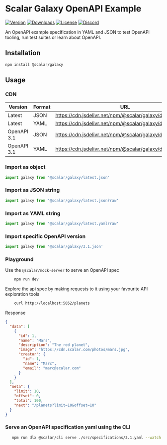 # Scalar Galaxy OpenAPI Example

[![Version](https://img.shields.io/npm/v/%40scalar/galaxy)](https://www.npmjs.com/package/@scalar/galaxy)
[![Downloads](https://img.shields.io/npm/dm/%40scalar/galaxy)](https://www.npmjs.com/package/@scalar/galaxy)
[![License](https://img.shields.io/npm/l/%40scalar%2Fgalaxy)](https://www.npmjs.com/package/@scalar/galaxy)
[![Discord](https://img.shields.io/discord/1135330207960678410?style=flat&color=5865F2)](https://discord.gg/scalar)

An OpenAPI example specification in YAML and JSON to test OpenAPI tooling, run test suites or learn about OpenAPI.

## Installation

```bash
npm install @scalar/galaxy
```

## Usage

### CDN

| Version     | Format | URL                                                          |
| ----------- | ------ | ------------------------------------------------------------ |
| Latest      | JSON   | https://cdn.jsdelivr.net/npm/@scalar/galaxy/dist/latest.json |
| Latest      | YAML   | https://cdn.jsdelivr.net/npm/@scalar/galaxy/dist/latest.yaml |
| OpenAPI 3.1 | JSON   | https://cdn.jsdelivr.net/npm/@scalar/galaxy/dist/3.1.json    |
| OpenAPI 3.1 | YAML   | https://cdn.jsdelivr.net/npm/@scalar/galaxy/dist/3.1.yaml    |

### Import as object

```ts
import galaxy from '@scalar/galaxy/latest.json'
```

### Import as JSON string

```ts
import galaxy from '@scalar/galaxy/latest.json?raw'
```

### Import as YAML string

```ts
import galaxy from '@scalar/galaxy/latest.yaml?raw'
```

### Import specific OpenAPI version

```ts
import galaxy from '@scalar/galaxy/3.1.json'
```

### Playground

Use the `@scalar/mock-server` to serve an OpenAPI spec

```bash
    npm run dev
```

Explore the api spec by making requests to it using your favourite API exploration tools

```bash
    curl http://localhost:5052/planets
```

Response

```json
{
  "data": [
    {
      "id": 1,
      "name": "Mars",
      "description": "The red planet",
      "image": "https://cdn.scalar.com/photos/mars.jpg",
      "creator": {
        "id": 1,
        "name": "Marc",
        "email": "marc@scalar.com"
      }
    }
  ],
  "meta": {
    "limit": 10,
    "offset": 0,
    "total": 100,
    "next": "/planets?limit=10&offset=10"
  }
}
```

### Serve an OpenAPI specification yaml using the CLI

```bash
   npm run dlx @scalar/cli serve ./src/specifications/3.1.yaml --watch
```
